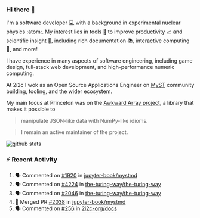 ### Hi there 👋 

I'm a software developer 💻 with a background in experimental nuclear physics :atom:. My interest lies in tools :wrench: to improve productivity :chart_with_upwards_trend: and scientific insight :telescope:, including rich documentation 📚, interactive computing 🧮, and more! 

I have experience in many aspects of software engineering, including game design, full-stack web development, and high-performance numeric computing. 

At 2i2c I wok as an Open Source Applications Engineer on [MyST](https://github.com/jupyter-book/mystmd) community building, tooling, and the wider ecosystem. 

My main focus at Princeton was on the [Awkward Array project](awkward-array.org/), a library that makes it possible to 
> manipulate JSON-like data with NumPy-like idioms.

> I remain an active maintainer of the project. 

![github stats](https://github-readme-stats.vercel.app/api?username=agoose77&show_icons=true&hide_rank=true&hide_title=true&bg_color=30,e76445,904e95&text_color=efe3ec&icon_color=efe3ec)
<!--
**agoose77/agoose77** is a ✨ _special_ ✨ repository because its `README.md` (this file) appears on your GitHub profile.

Here are some ideas to get you started:

- 🔭 I’m currently working on ...
- 🌱 I’m currently learning ...
- 👯 I’m looking to collaborate on ...
- 🤔 I’m looking for help with ...
- 💬 Ask me about ...
- 📫 How to reach me: ...
- 😄 Pronouns: ...
- ⚡ Fun fact: ...
-->

### :zap: Recent Activity

<!--START_SECTION:activity-->
1. 🗣 Commented on [#1920](https://github.com/jupyter-book/mystmd/issues/1920#issuecomment-2900584175) in [jupyter-book/mystmd](https://github.com/jupyter-book/mystmd)
2. 🗣 Commented on [#4224](https://github.com/the-turing-way/the-turing-way/pull/4224#issuecomment-2900538934) in [the-turing-way/the-turing-way](https://github.com/the-turing-way/the-turing-way)
3. 🗣 Commented on [#2046](https://github.com/the-turing-way/the-turing-way/issues/2046#issuecomment-2900333197) in [the-turing-way/the-turing-way](https://github.com/the-turing-way/the-turing-way)
4. 🎉 Merged PR [#2038](https://github.com/jupyter-book/mystmd/pull/2038) in [jupyter-book/mystmd](https://github.com/jupyter-book/mystmd)
5. 🗣 Commented on [#256](https://github.com/2i2c-org/docs/pull/256#issuecomment-2898896801) in [2i2c-org/docs](https://github.com/2i2c-org/docs)
<!--END_SECTION:activity-->
